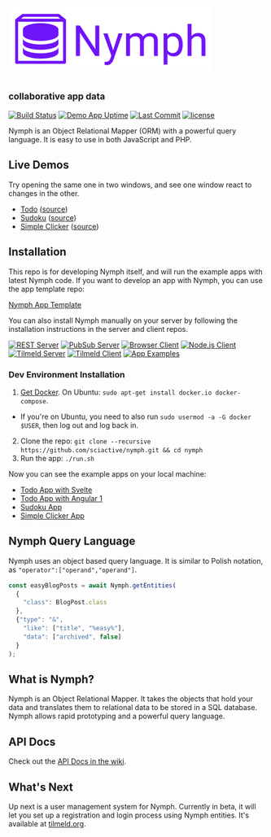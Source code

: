 <h1 style="border: 0;">
  <img alt="Nymph" src="assets/nymph-logo-125.png" />
</h1>
<h2><small>collaborative app data</small></h2>

[![Build Status](https://img.shields.io/travis/sciactive/nymph-server/master.svg)](http://travis-ci.org/sciactive/nymph-server) [![Demo App Uptime](https://img.shields.io/uptimerobot/ratio/m776732368-bd4ca09edc681d477a3ddf94.svg)](http://nymph-demo.herokuapp.com/examples/sudoku/) [![Last Commit](https://img.shields.io/github/last-commit/sciactive/nymph.svg)](https://github.com/sciactive/nymph/commits/master) [![license](https://img.shields.io/github/license/sciactive/nymph.svg)]()

Nymph is an Object Relational Mapper (ORM) with a powerful query language. It is easy to use in both JavaScript and PHP.

## Live Demos

Try opening the same one in two windows, and see one window react to changes in the other.

- [Todo](https://nymph-demo.herokuapp.com/examples/todo/svelte/) ([source](https://github.com/sciactive/nymph-examples/tree/master/examples/todo/))
- [Sudoku](https://nymph-demo.herokuapp.com/examples/sudoku/) ([source](https://github.com/sciactive/nymph-examples/tree/master/examples/sudoku))
- [Simple Clicker](https://nymph-demo.herokuapp.com/examples/clicker/) ([source](https://github.com/sciactive/nymph-examples/tree/master/examples/clicker))

## Installation

This repo is for developing Nymph itself, and will run the example apps with latest Nymph code. If you want to develop an app with Nymph, you can use the app template repo:

[Nymph App Template](https://github.com/hperrin/nymph-template)

You can also install Nymph manually on your server by following the installation instructions in the server and client repos.

[![REST Server](https://img.shields.io/badge/repo-rest%20server-blue.svg)](https://github.com/sciactive/nymph-server) [![PubSub Server](https://img.shields.io/badge/repo-pubsub%20server-blue.svg)](https://github.com/sciactive/nymph-pubsub) [![Browser Client](https://img.shields.io/badge/repo-browser%20client-brightgreen.svg)](https://github.com/sciactive/nymph-client) [![Node.js Client](https://img.shields.io/badge/repo-node%20client-brightgreen.svg)](https://github.com/sciactive/nymph-client-node) [![Tilmeld Server](https://img.shields.io/badge/repo-tilmeld%20server-blue.svg)](https://github.com/sciactive/tilmeld-server) [![Tilmeld Client](https://img.shields.io/badge/repo-tilmeld%20client-brightgreen.svg)](https://github.com/sciactive/tilmeld-client) [![App Examples](https://img.shields.io/badge/repo-examples-orange.svg)](https://github.com/sciactive/nymph-examples)

### Dev Environment Installation

1. [Get Docker](https://www.docker.com/community-edition). On Ubuntu: `sudo apt-get install docker.io docker-compose`.
  * If you're on Ubuntu, you need to also run `sudo usermod -a -G docker $USER`, then log out and log back in.
2. Clone the repo: `git clone --recursive https://github.com/sciactive/nymph.git && cd nymph`
3. Run the app: `./run.sh`

Now you can see the example apps on your local machine:

* [Todo App with Svelte](http://localhost:8080/examples/examples/todo/svelte/)
* [Todo App with Angular 1](http://localhost:8080/examples/examples/todo/angular1/)
* [Sudoku App](http://localhost:8080/examples/examples/sudoku/)
* [Simple Clicker App](http://localhost:8080/examples/examples/clicker/)

## Nymph Query Language

Nymph uses an object based query language. It is similar to Polish notation, as `"operator":["operand","operand"]`.

```js
const easyBlogPosts = await Nymph.getEntities(
  {
    "class": BlogPost.class
  },
  {"type": "&",
    "like": ["title", "%easy%"],
    "data": ["archived", false]
  }
);
```

## What is Nymph?

Nymph is an Object Relational Mapper. It takes the objects that hold your data and translates them to relational data to be stored in a SQL database. Nymph allows rapid prototyping and a powerful query language.

## API Docs

Check out the [API Docs in the wiki](https://github.com/sciactive/nymph/wiki/API-Docs).

## What's Next

Up next is a user management system for Nymph. Currently in beta, it will let you set up a registration and login process using Nymph entities. It's available at [tilmeld.org](http://tilmeld.org/).
